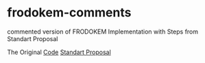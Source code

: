# frodokem-comments
commented version of FRODOKEM Implementation with Steps from Standart Proposal

The Original [Code](https://github.com/kuking/go-frodokem)
[Standart Proposal](https://frodokem.org/files/FrodoKEM_standard_proposal_20241205.pdf)
